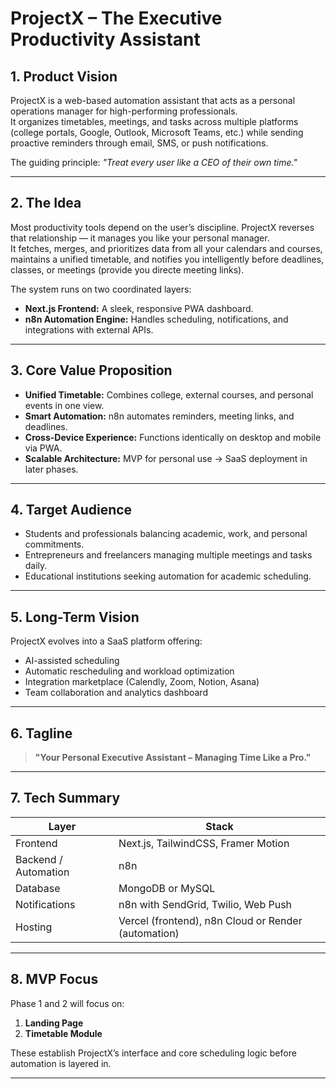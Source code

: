 # ProjectX – The Executive Productivity Assistant

## 1. Product Vision

ProjectX is a web-based automation assistant that acts as a personal operations manager for high-performing professionals.  
It organizes timetables, meetings, and tasks across multiple platforms (college portals, Google, Outlook, Microsoft Teams, etc.) while sending proactive reminders through email, SMS, or push notifications.

The guiding principle: 
*"Treat every user like a CEO of their own time."*

---

## 2. The Idea

Most productivity tools depend on the user’s discipline. ProjectX reverses that relationship — it manages you like your personal manager.  
It fetches, merges, and prioritizes data from all your calendars and courses, maintains a unified timetable, and notifies you intelligently before deadlines, classes, or meetings (provide you directe meeting links).

The system runs on two coordinated layers:

- **Next.js Frontend:** A sleek, responsive PWA dashboard.
- **n8n Automation Engine:** Handles scheduling, notifications, and integrations with external APIs.

---

## 3. Core Value Proposition

- **Unified Timetable:** Combines college, external courses, and personal events in one view.  
- **Smart Automation:** n8n automates reminders, meeting links, and deadlines.  
- **Cross-Device Experience:** Functions identically on desktop and mobile via PWA.  
- **Scalable Architecture:** MVP for personal use → SaaS deployment in later phases.

---

## 4. Target Audience

- Students and professionals balancing academic, work, and personal commitments.  
- Entrepreneurs and freelancers managing multiple meetings and tasks daily.  
- Educational institutions seeking automation for academic scheduling.

---

## 5. Long-Term Vision

ProjectX evolves into a SaaS platform offering:
- AI-assisted scheduling
- Automatic rescheduling and workload optimization
- Integration marketplace (Calendly, Zoom, Notion, Asana)
- Team collaboration and analytics dashboard

---

## 6. Tagline

> **"Your Personal Executive Assistant – Managing Time Like a Pro."**

---

## 7. Tech Summary
| Layer | Stack |
|-------|-------|
| Frontend | Next.js, TailwindCSS, Framer Motion |
| Backend / Automation | n8n |
| Database | MongoDB or MySQL |
| Notifications | n8n with SendGrid, Twilio, Web Push |
| Hosting | Vercel (frontend), n8n Cloud or Render (automation) |

---

## 8. MVP Focus

Phase 1 and 2 will focus on:

1. **Landing Page**  
2. **Timetable Module**

These establish ProjectX’s interface and core scheduling logic before automation is layered in.

---

<!-- End of file -->